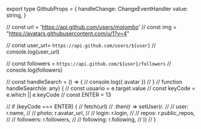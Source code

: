 export type GithubProps = {
  handleChange: ChangeEventHandler<HTMLInputElement>
  value: string,
}

// const url = 'https://api.github.com/users/mojombo'
  // const img = "https://avatars.githubusercontent.com/u/1?v=4"

  // const user_url= `https://api.github.com/users/${user}`
  // console.log(user_url)

  // const followers = `https://api.github.com/${user}/followers`
  // console.log(followers)

  // const handleSearch = () => {
  //   console.log({ avatar })
  // }
  // function handleSearch(e: any) {
  //   const usuario = e.target.value
  //   const keyCode = e.which || e.keyCode
  //   const ENTER = 13

  // if (keyCode === ENTER) {
  //   fetch(url)
  //     .then(r => setUser(r.
  //       // user: r.name,
  //       // photo: r.avatar_url,
  //       // login: r.login,
  //       // repos: r.public_repos,
  //       // followers: r.followers,
  //       // following: r.following,
  //     ))
  // }
